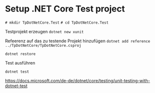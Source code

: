 # Setup .NET Core Test project

`# mkdir TpDotNetCore.Test`
`# cd TpDotNetCore.Test`

Testprojekt erzeugen
`dotnet new xunit`

Refeerenz auf das zu testende Projekt hinzufügen
`dotnet add reference ../TpDotNetCore/TpDotNetCore.csproj`

`dotnet restore`

Test ausführen

`dotnet test`


https://docs.microsoft.com/de-de/dotnet/core/testing/unit-testing-with-dotnet-test
